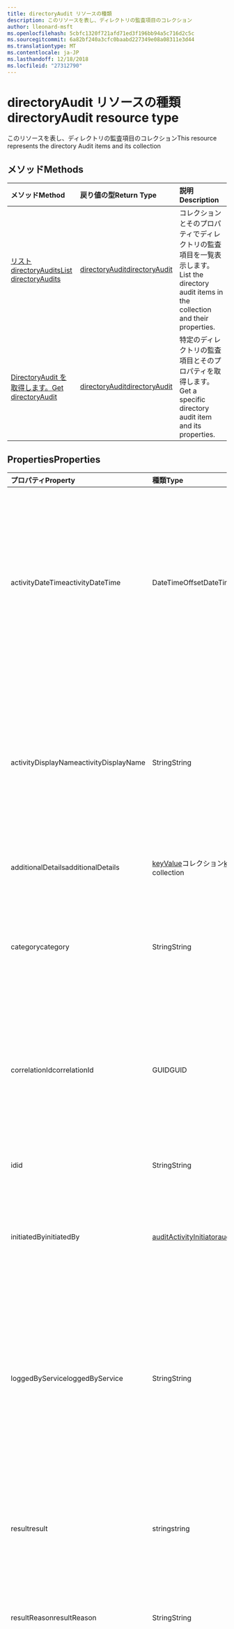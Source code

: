 ```yaml
---
title: directoryAudit リソースの種類
description: このリソースを表し、ディレクトリの監査項目のコレクション
author: lleonard-msft
ms.openlocfilehash: 5cbfc1320f721afd71ed3f196bb94a5c716d2c5c
ms.sourcegitcommit: 6a82bf240a3cfc0baabd227349e08a08311e3d44
ms.translationtype: MT
ms.contentlocale: ja-JP
ms.lasthandoff: 12/18/2018
ms.locfileid: "27312790"
---
```

# <a name="directoryaudit-resource-type"></a><span data-ttu-id="06b87-103">directoryAudit リソースの種類</span><span class="sxs-lookup"><span data-stu-id="06b87-103">directoryAudit resource type</span></span>
<span data-ttu-id="06b87-104">このリソースを表し、ディレクトリの監査項目のコレクション</span><span class="sxs-lookup"><span data-stu-id="06b87-104">This resource represents the directory Audit items and its collection</span></span>


## <a name="methods"></a><span data-ttu-id="06b87-105">メソッド</span><span class="sxs-lookup"><span data-stu-id="06b87-105">Methods</span></span>

| <span data-ttu-id="06b87-106">メソッド</span><span class="sxs-lookup"><span data-stu-id="06b87-106">Method</span></span>           | <span data-ttu-id="06b87-107">戻り値の型</span><span class="sxs-lookup"><span data-stu-id="06b87-107">Return Type</span></span>    |<span data-ttu-id="06b87-108">説明</span><span class="sxs-lookup"><span data-stu-id="06b87-108">Description</span></span>|
|:---------------|:--------|:----------|
|[<span data-ttu-id="06b87-109">リスト directoryAudits</span><span class="sxs-lookup"><span data-stu-id="06b87-109">List directoryAudits</span></span>](../api/directoryaudit-list.md) | [<span data-ttu-id="06b87-110">directoryAudit</span><span class="sxs-lookup"><span data-stu-id="06b87-110">directoryAudit</span></span>](directoryaudit.md) |<span data-ttu-id="06b87-111">コレクションとそのプロパティでディレクトリの監査項目を一覧表示します。</span><span class="sxs-lookup"><span data-stu-id="06b87-111">List the directory audit items in the collection and their properties.</span></span>|
|[<span data-ttu-id="06b87-112">DirectoryAudit を取得します。</span><span class="sxs-lookup"><span data-stu-id="06b87-112">Get directoryAudit</span></span>](../api/directoryaudit-get.md) | [<span data-ttu-id="06b87-113">directoryAudit</span><span class="sxs-lookup"><span data-stu-id="06b87-113">directoryAudit</span></span>](directoryaudit.md) |<span data-ttu-id="06b87-114">特定のディレクトリの監査項目とそのプロパティを取得します。</span><span class="sxs-lookup"><span data-stu-id="06b87-114">Get a specific directory audit item and its properties.</span></span>|


## <a name="properties"></a><span data-ttu-id="06b87-115">Properties</span><span class="sxs-lookup"><span data-stu-id="06b87-115">Properties</span></span>
| <span data-ttu-id="06b87-116">プロパティ</span><span class="sxs-lookup"><span data-stu-id="06b87-116">Property</span></span>     | <span data-ttu-id="06b87-117">種類</span><span class="sxs-lookup"><span data-stu-id="06b87-117">Type</span></span>   |<span data-ttu-id="06b87-118">説明</span><span class="sxs-lookup"><span data-stu-id="06b87-118">Description</span></span>|
|:---------------|:--------|:----------|
|<span data-ttu-id="06b87-119">activityDateTime</span><span class="sxs-lookup"><span data-stu-id="06b87-119">activityDateTime</span></span>|<span data-ttu-id="06b87-120">DateTimeOffset</span><span class="sxs-lookup"><span data-stu-id="06b87-120">DateTimeOffset</span></span>|<span data-ttu-id="06b87-121">アクティビティが実行された日時を示します。</span><span class="sxs-lookup"><span data-stu-id="06b87-121">Indicates the date and time the activity was performed.</span></span> <span data-ttu-id="06b87-122">タイムスタンプ型が、常に UTC 時刻です。</span><span class="sxs-lookup"><span data-stu-id="06b87-122">The Timestamp type is always in UTC time.</span></span> <span data-ttu-id="06b87-123">たとえば、2014 年 1 月 1 日午前 0 時 (UTC) は、次のようになります。`'2014-01-01T00:00:00Z'`</span><span class="sxs-lookup"><span data-stu-id="06b87-123">For example, midnight UTC on Jan 1, 2014 would look like this: `'2014-01-01T00:00:00Z'`</span></span>|
|<span data-ttu-id="06b87-124">activityDisplayName</span><span class="sxs-lookup"><span data-stu-id="06b87-124">activityDisplayName</span></span>|<span data-ttu-id="06b87-125">String</span><span class="sxs-lookup"><span data-stu-id="06b87-125">String</span></span>|<span data-ttu-id="06b87-126">アクティビティ名または操作の名前 (例。</span><span class="sxs-lookup"><span data-stu-id="06b87-126">Indicates the activity name or the operation name (E.g.</span></span> <span data-ttu-id="06b87-127">「ユーザーを作成する」、「グループ メンバーの追加」)。</span><span class="sxs-lookup"><span data-stu-id="06b87-127">"Create User", "Add member to group").</span></span> <span data-ttu-id="06b87-128">ログに記録する活動のリストは、 [Azure の広告活動のリスト](https://docs.microsoft.com/en-us/azure/active-directory/active-directory-reporting-activity-audit-logs#azure-ad-audit-activity-list)を参照してください。</span><span class="sxs-lookup"><span data-stu-id="06b87-128">For a list of activities logged,refer to [Azure Ad activity list](https://docs.microsoft.com/en-us/azure/active-directory/active-directory-reporting-activity-audit-logs#azure-ad-audit-activity-list).</span></span>|
|<span data-ttu-id="06b87-129">additionalDetails</span><span class="sxs-lookup"><span data-stu-id="06b87-129">additionalDetails</span></span>|<span data-ttu-id="06b87-130">[keyValue](keyvalue.md)コレクション</span><span class="sxs-lookup"><span data-stu-id="06b87-130">[keyValue](keyvalue.md) collection</span></span>|<span data-ttu-id="06b87-131">活動に関する詳細情報を示します。</span><span class="sxs-lookup"><span data-stu-id="06b87-131">Indicates additional details on the activity.</span></span>|
|<span data-ttu-id="06b87-132">category</span><span class="sxs-lookup"><span data-stu-id="06b87-132">category</span></span>|<span data-ttu-id="06b87-133">String</span><span class="sxs-lookup"><span data-stu-id="06b87-133">String</span></span>|<span data-ttu-id="06b87-134">活動の対象となっているリソース カテゴリを示します。</span><span class="sxs-lookup"><span data-stu-id="06b87-134">Indicates which resource category that's targeted by the activity.</span></span> <span data-ttu-id="06b87-135">(例: ユーザーの管理、グループの管理などです。)。</span><span class="sxs-lookup"><span data-stu-id="06b87-135">(For example: User Management, Group Management etc..)</span></span>|
|<span data-ttu-id="06b87-136">correlationId</span><span class="sxs-lookup"><span data-stu-id="06b87-136">correlationId</span></span>|<span data-ttu-id="06b87-137">GUID</span><span class="sxs-lookup"><span data-stu-id="06b87-137">GUID</span></span>|<span data-ttu-id="06b87-138">により、さまざまなサービス全体にわたる活動を関連付ける一意の ID を示します。</span><span class="sxs-lookup"><span data-stu-id="06b87-138">Indicates a unique ID that helps correlate activities that span across various services.</span></span> <span data-ttu-id="06b87-139">サービス全体にわたるトレース ログを使用できます。</span><span class="sxs-lookup"><span data-stu-id="06b87-139">Can be used to trace logs across services.</span></span>|
|<span data-ttu-id="06b87-140">id</span><span class="sxs-lookup"><span data-stu-id="06b87-140">id</span></span>|<span data-ttu-id="06b87-141">String</span><span class="sxs-lookup"><span data-stu-id="06b87-141">String</span></span>| <span data-ttu-id="06b87-142">アクティビティの一意の ID を示します。</span><span class="sxs-lookup"><span data-stu-id="06b87-142">Indicates the unique ID for the activity.</span></span> <span data-ttu-id="06b87-143">これは、GUID です。</span><span class="sxs-lookup"><span data-stu-id="06b87-143">This is a GUID.</span></span>|
|<span data-ttu-id="06b87-144">initiatedBy</span><span class="sxs-lookup"><span data-stu-id="06b87-144">initiatedBy</span></span>|[<span data-ttu-id="06b87-145">auditActivityInitiator</span><span class="sxs-lookup"><span data-stu-id="06b87-145">auditActivityInitiator</span></span>](auditactivityinitiator.md)|<span data-ttu-id="06b87-146">ユーザーまたはアプリケーションに関する情報が、アクティビティを開始することを示します。</span><span class="sxs-lookup"><span data-stu-id="06b87-146">Indicates information about the user or app initiated the activity.</span></span>|
|<span data-ttu-id="06b87-147">loggedByService</span><span class="sxs-lookup"><span data-stu-id="06b87-147">loggedByService</span></span>|<span data-ttu-id="06b87-148">String</span><span class="sxs-lookup"><span data-stu-id="06b87-148">String</span></span>|<span data-ttu-id="06b87-149">サービスが動作を開始する情報を示します (例: セルフ サービスのパスワード管理、コア ディレクトリ、B2C、ユーザーの招待、Microsoft 個人情報管理、Id 管理の権限を持つ。</span><span class="sxs-lookup"><span data-stu-id="06b87-149">Indicates information on which service initiated the activity (For example: Self-service Password Management, Core Directory, B2C, Invited Users, Microsoft Identity Manager, Privileged Identity Management.</span></span>|
|<span data-ttu-id="06b87-150">result</span><span class="sxs-lookup"><span data-stu-id="06b87-150">result</span></span>|<span data-ttu-id="06b87-151">string</span><span class="sxs-lookup"><span data-stu-id="06b87-151">string</span></span>| <span data-ttu-id="06b87-152">活動の結果を示します。使用可能な値: `success`、 `failure`、 `timeout`、 `unknownFutureValue`。</span><span class="sxs-lookup"><span data-stu-id="06b87-152">Indicates the result of the activity.Possible values are: `success`, `failure`, `timeout`, `unknownFutureValue`.</span></span>||
|<span data-ttu-id="06b87-153">resultReason</span><span class="sxs-lookup"><span data-stu-id="06b87-153">resultReason</span></span>|<span data-ttu-id="06b87-154">String</span><span class="sxs-lookup"><span data-stu-id="06b87-154">String</span></span>|<span data-ttu-id="06b87-155">結果が [エラー] または [タイムアウト] の場合は、エラーの原因を示します。</span><span class="sxs-lookup"><span data-stu-id="06b87-155">Indicates the reason for failure if the result is "Failure" or "timeout".</span></span>|
|<span data-ttu-id="06b87-156">targetResources</span><span class="sxs-lookup"><span data-stu-id="06b87-156">targetResources</span></span>|<span data-ttu-id="06b87-157">[targetResource](targetresource.md)コレクション</span><span class="sxs-lookup"><span data-stu-id="06b87-157">[targetResource](targetresource.md) collection</span></span>|<span data-ttu-id="06b87-158">活動のためのリソースが変更された情報を示します。</span><span class="sxs-lookup"><span data-stu-id="06b87-158">Indicates information on which resource was changed due to the activity.</span></span> <span data-ttu-id="06b87-159">ターゲット リソースの型には、ユーザー、デバイス、ディレクトリ、アプリケーション、役割、グループ、ポリシーまたはその他を指定できます。</span><span class="sxs-lookup"><span data-stu-id="06b87-159">Target Resource Type can be User, Device, Directory, App, Role, Group, Policy or Other.</span></span>

## <a name="relationships"></a><span data-ttu-id="06b87-160">リレーションシップ</span><span class="sxs-lookup"><span data-stu-id="06b87-160">Relationships</span></span>
<span data-ttu-id="06b87-161">なし</span><span class="sxs-lookup"><span data-stu-id="06b87-161">None</span></span>


## <a name="json-representation"></a><span data-ttu-id="06b87-162">JSON 表記</span><span class="sxs-lookup"><span data-stu-id="06b87-162">JSON representation</span></span>

<span data-ttu-id="06b87-163">以下は、リソースの JSON 表記です。</span><span class="sxs-lookup"><span data-stu-id="06b87-163">Here is a JSON representation of the resource.</span></span>

<!-- {
  "blockType": "resource",
  "optionalProperties": [

  ],
  "@odata.type": "microsoft.graph.directoryAudit"
}-->

```json
{
  "activityDateTime": "String (timestamp)",
  "activityDisplayName": "String",
  "additionalDetails": [{"@odata.type": "microsoft.graph.keyValue"}],
  "category": "String",
  "correlationId": "Guid",
  "id": "String (identifier)",
  "initiatedBy": {"@odata.type": "microsoft.graph.auditActivityInitiator"},
  "loggedByService": "String",
  "result": "string",
  "resultReason": "String",
  "targetResources": [{"@odata.type": "microsoft.graph.targetResource"}]
}

```

<!-- uuid: 8fcb5dbc-d5aa-4681-8e31-b001d5168d79
2015-10-25 14:57:30 UTC -->
<!-- {
  "type": "#page.annotation",
  "description": "directoryAudit resource",
  "keywords": "",
  "section": "documentation",
  "tocPath": ""
}-->